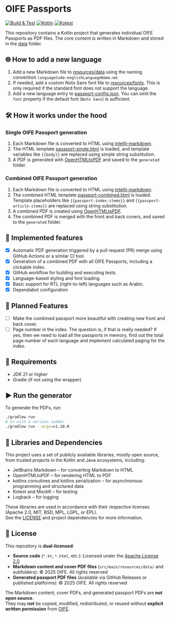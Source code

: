 # OIFE Passports

[![Build & Test](https://github.com/oifeorg/passport/actions/workflows/build-test.yml/badge.svg)](https://github.com/oifeorg/passport/actions/workflows/build-test.yml)
[![Kotlin](https://img.shields.io/badge/Kotlin-blue.svg?style=flat&logo=kotlin)](https://kotlinlang.org)
[![Kotest](https://img.shields.io/badge/Kotest-purple.svg?style=flat)](https://kotest.io)

This repository contains a Kotlin project that generates individual OIFE Passports as PDF files. The core content is
written in Markdown and stored in the [data](src/main/resources/data) folder.

## 🌐 How to add a new language

1. Add a new Markdown file to [resources/data](src/main/resources/data) using the naming convention `languageCode-englishLanguageName.md`.
2. If needed, add a custom Noto Sans font file to [resources/fonts](src/main/resources/fonts). This is only required if the standard font does not support the language.
3. Add a new language entry to [passport-config.json](src/main/resources/passport-config.json). You can omit the `font` property if the default font (`Noto Sans`) is sufficient.

## 🛠 How it works under the hood

### Single OIFE Passport generation

1. Each Markdown file is converted to HTML using [intellij-markdown](https://github.com/JetBrains/markdown).
2. The HTML template [passport-single.html](src/main/resources/templates) is loaded, and template variables like `{{body}}` are replaced using simple string substitution.
3. A PDF is generated with [OpenHTMLtoPDF](https://github.com/danfickle/openhtmltopdf) and saved to the `generated` folder.

### Combined OIFE Passport generation

1. Each Markdown file is converted to HTML using [intellij-markdown](https://github.com/JetBrains/markdown).
2. The combined HTML template [passport-combined.html](src/main/resources/templates) is loaded. Template placeholders like `{{passport-index-items}}` and `{{passport-article-items}}` are replaced using string substitution.
3. A combined PDF is created using [OpenHTMLtoPDF](https://github.com/danfickle/openhtmltopdf).
4. The combined PDF is merged with the front and back covers, and saved to the `generated` folder.

## 🎯 Implemented features

- [x] Automatic PDF generation triggered by a pull request (PR) merge using GitHub Actions or a similar CI tool.
- [x] Generation of a combined PDF with all OIFE Passports, including a clickable index.
- [x] GitHub workflow for building and executing tests.
- [x] Language-based styling and font loading.
- [x] Basic support for RTL (right-to-left) languages such as Arabic.
- [x] Dependabot configuration

## 🚀 Planned Features

- [ ] Make the combined passport more beautiful with creating new front and back cover.
- [ ] Page number in the index. The question is, if that is really needed? If yes, then we need to load all the
  passports in memory, find out the total page number of each language and implement calculated paging for the index.

## 🧪 Requirements

- JDK 21 or higher
- Gradle (if not using the wrapper)

## ▶️ Run the generator

To generate the PDFs, run:

```bash
./gradlew run
# or with a version number 
./gradlew run --args=v1.10.0
```

## 🧩 Libraries and Dependencies

This project uses a set of publicly available libraries, mostly open source, from trusted projects in the Kotlin and Java ecosystems, including:

- JetBrains Markdown – for converting Markdown to HTML
- OpenHTMLtoPDF – for rendering HTML to PDF
- kotlinx.coroutines and kotlinx.serialization – for asynchronous programming and structured data
- Kotest and MockK – for testing
- Logback – for logging

These libraries are used in accordance with their respective licenses (Apache 2.0, MIT, BSD, MPL, LGPL, or EPL).  
See the [LICENSE](LICENSE) and project dependencies for more information.

## 📝 License

This repository is **dual-licensed**:

- **Source code** (`*.kt`, `*.html`, etc.): Licensed under the [Apache License 2.0](LICENSE)
- **Markdown content and cover PDF files** (`src/main/resources/data/` and subfolders): © 2025 OIFE. All rights reserved
- **Generated passport PDF files** (available via GitHub Releases or published platforms): © 2025 OIFE. All rights reserved

The Markdown content, cover PDFs, and generated passport PDFs are **not open source**.  
They may **not** be copied, modified, redistributed, or reused without **explicit written permission** from [OIFE](https://oife.org).
